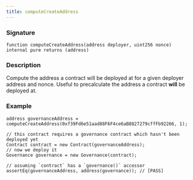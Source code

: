 ```yaml
---
title: computeCreateAddress
---
```


### Signature

```solidity
function computeCreateAddress(address deployer, uint256 nonce) internal pure returns (address)
```

### Description

Compute the address a contract will be deployed at for a given deployer address and nonce. Useful to precalculate the address a contract **will** be deployed at.

### Example

```solidity
address governanceAddress = computeCreateAddress(0xf39Fd6e51aad88F6F4ce6aB8827279cffFb92266, 1);

// this contract requires a governance contract which hasn't been deployed yet
Contract contract = new Contract(governanceAddress);
// now we deploy it
Governance governance = new Governance(contract);

// assuming `contract` has a `governance()` accessor
assertEq(governanceAddress, address(governance)); // [PASS]
```
